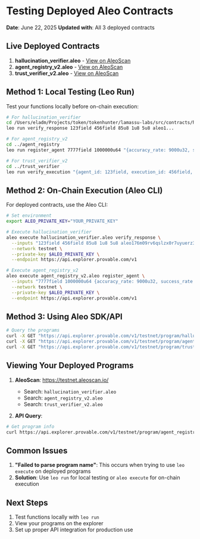# Testing Deployed Aleo Contracts

**Date**: June 22, 2025
**Updated with**: All 3 deployed contracts

## Live Deployed Contracts

1. **hallucination_verifier.aleo** - [View on AleoScan](https://testnet.aleoscan.io/program?id=hallucination_verifier.aleo)
2. **agent_registry_v2.aleo** - [View on AleoScan](https://testnet.aleoscan.io/program?id=agent_registry_v2.aleo)
3. **trust_verifier_v2.aleo** - [View on AleoScan](https://testnet.aleoscan.io/program?id=trust_verifier_v2.aleo)

## Method 1: Local Testing (Leo Run)

Test your functions locally before on-chain execution:

```bash
# For hallucination_verifier
cd /Users/eladm/Projects/token/tokenhunter/lamassu-labs/src/contracts/hallucination_verifier
leo run verify_response 123field 456field 85u8 1u8 5u8 aleo1...

# For agent_registry_v2
cd ../agent_registry
leo run register_agent 7777field 1000000u64 "{accuracy_rate: 9000u32, success_rate: 8500u32, avg_latency_ms: 250u32, total_executions: 1000u32}" 150u32

# For trust_verifier_v2
cd ../trust_verifier
leo run verify_execution "{agent_id: 123field, execution_id: 456field, result_hash: 789field, confidence: 8500u32, timestamp: 1234u32}" 999field aleo1...
```

## Method 2: On-Chain Execution (Aleo CLI)

For deployed contracts, use the Aleo CLI:

```bash
# Set environment
export ALEO_PRIVATE_KEY="YOUR_PRIVATE_KEY"

# Execute hallucination_verifier
aleo execute hallucination_verifier.aleo verify_response \
  --inputs "123field 456field 85u8 1u8 5u8 aleo176m09rv6qslzx0r7uyuerz3keq346lkdqhwtk2w8ffsk4rdsxyrqj9xx5m" \
  --network testnet \
  --private-key $ALEO_PRIVATE_KEY \
  --endpoint https://api.explorer.provable.com/v1

# Execute agent_registry_v2
aleo execute agent_registry_v2.aleo register_agent \
  --inputs "7777field 1000000u64 {accuracy_rate: 9000u32, success_rate: 8500u32, avg_latency_ms: 250u32, total_executions: 1000u32} 150u32" \
  --network testnet \
  --private-key $ALEO_PRIVATE_KEY \
  --endpoint https://api.explorer.provable.com/v1
```

## Method 3: Using Aleo SDK/API

```bash
# Query the programs
curl -X GET "https://api.explorer.provable.com/v1/testnet/program/hallucination_verifier.aleo"
curl -X GET "https://api.explorer.provable.com/v1/testnet/program/agent_registry_v2.aleo"
curl -X GET "https://api.explorer.provable.com/v1/testnet/program/trust_verifier_v2.aleo"
```

## Viewing Your Deployed Programs

1. **AleoScan**: https://testnet.aleoscan.io/
   - Search: `hallucination_verifier.aleo`
   - Search: `agent_registry_v2.aleo`
   - Search: `trust_verifier_v2.aleo`

2. **API Query**:
```bash
# Get program info
curl https://api.explorer.provable.com/v1/testnet/program/agent_registry_simple.aleo
```

## Common Issues

1. **"Failed to parse program name"**: This occurs when trying to use `leo execute` on deployed programs
2. **Solution**: Use `leo run` for local testing or `aleo execute` for on-chain execution

## Next Steps

1. Test functions locally with `leo run`
2. View your programs on the explorer
3. Set up proper API integration for production use
